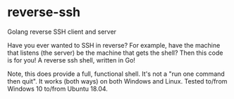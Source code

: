 # reverse-ssh
 Golang reverse SSH client and server

Have you ever wanted to SSH in reverse? For example, have the machine that listens (the server) be the machine that gets the shell? Then this code is for you! A reverse ssh shell, written in Go!

Note, this does provide a full, functional shell. It's not a "run one command then quit". It works (both ways) on both Windows and Linux. Tested to/from Windows 10 to/from Ubuntu 18.04.
